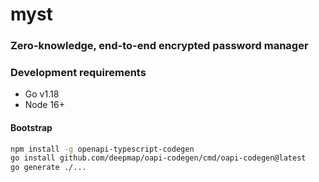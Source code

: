 <!---[![go-build status](https://github.com/rdnt/myst/workflows/go-build/badge.svg)](https://github.com/SHT/myst/actions?query=workflow%3Ago-build)
[![vue-build status](https://github.com/rdnt/myst/workflows/vue-build/badge.svg)](https://github.com/SHT/myst/actions?query=workflow%3Avue-build)-->

# myst 

### Zero-knowledge, end-to-end encrypted password manager


### Development requirements
- Go v1.18
- Node 16+

#### Bootstrap

```bash
npm install -g openapi-typescript-codegen
go install github.com/deepmap/oapi-codegen/cmd/oapi-codegen@latest
go generate ./...
```
